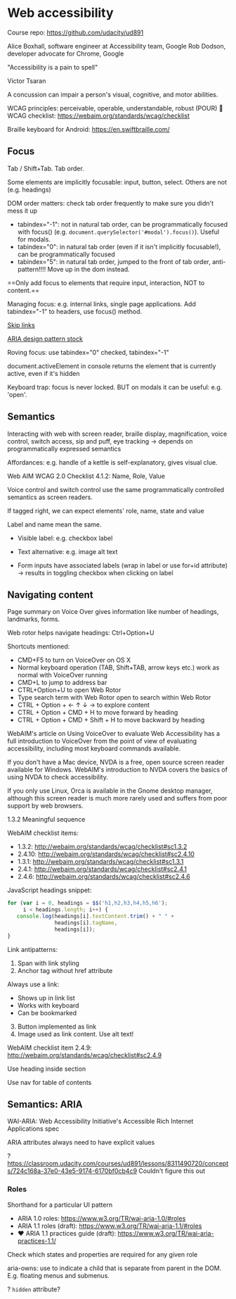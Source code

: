 # Web accessibility

Course repo: https://github.com/udacity/ud891

Alice Boxhall, software engineer at Accessibility team, Google
Rob Dodson, developer advocate for Chrome, Google

"Accessibility is a pain to spell"

Victor Tsaran

A concussion can impair a person's visual, cognitive, and motor abilities.

WCAG principles: perceivable, operable, understandable, robust (POUR)
📖 WCAG checklist: https://webaim.org/standards/wcag/checklist

Braille keyboard for Android: https://en.swiftbraille.com/

## Focus

Tab / Shift+Tab. Tab order.

Some elements are implicitly focusable: input, button, select. Others are not (e.g. headings)

DOM order matters: check tab order frequently to make sure you didn't mess it up

- tabindex="-1": not in natural tab order, can be programmatically focused with focus() (e.g. ```document.querySelector('#modal').focus()```). Useful for modals.
- tabindex="0": in natural tab order (even if it isn't implicitly focusable!), can be programmatically focused
- tabindex="5": in natural tab order, jumped to the front of tab order, anti-pattern!!!! Move up in the dom instead.

==Only add focus to elements that require input, interaction, NOT to content.==

Managing focus: e.g. internal links, single page applications. Add tabindex="-1" to headers, use focus() method.

[Skip links](http://webaim.org/techniques/skipnav/)

[ARIA design pattern stock](https://www.w3.org/TR/wai-aria-practices-1.1/#radiobutton)

Roving focus: use tabindex="0" checked, tabindex="-1"

document.activeElement in console returns the element that is currently active, even if it's hidden

Keyboard trap: focus is never locked. BUT on modals it can be useful: e.g. 'open'.

## Semantics

Interacting with web with screen reader, braille display, magnification, voice control, switch access, sip and puff, eye tracking -> depends on programmatically expressed semantics

Affordances: e.g. handle of a kettle is self-explanatory, gives visual clue.

Web AIM WCAG 2.0 Checklist 4.1.2: Name, Role, Value

Voice control and switch control use the same programmatically controlled semantics as screen readers.

If tagged right, we can expect elements' role, name, state and value

Label and name mean the same.

- Visible label: e.g. checkbox label
- Text alternative: e.g. image alt text

- Form inputs have associated labels (wrap in label or use for+id attribute) -> results in toggling checkbox when clicking on label

## Navigating content

Page summary on Voice Over gives information like number of headings, landmarks, forms.

Web rotor helps navigate headings: Ctrl+Option+U

Shortcuts mentioned:

- CMD+F5 to turn on VoiceOver on OS X
- Normal keyboard operation (TAB, Shift+TAB, arrow keys etc.) work as normal with VoiceOver running
- CMD+L to jump to address bar
- CTRL+Option+U to open Web Rotor
- Type search term with Web Rotor open to search within Web Rotor
- CTRL + Option + ← ↑ ↓ → to explore content
- CTRL + Option + CMD + H to move forward by heading
- CTRL + Option + CMD + Shift + H to move backward by heading

WebAIM's article on Using VoiceOver to evaluate Web Accessibility has a full introduction to VoiceOver from the point of view of evaluating accessibility, including most keyboard commands available.

If you don't have a Mac device, NVDA is a free, open source screen reader available for Windows. WebAIM's introduction to NVDA covers the basics of using NVDA to check accessibility.

If you only use Linux, Orca is available in the Gnome desktop manager, although this screen reader is much more rarely used and suffers from poor support by web browsers.

1.3.2 Meaningful sequence

WebAIM checklist items:

- 1.3.2: http://webaim.org/standards/wcag/checklist#sc1.3.2
- 2.4.10: http://webaim.org/standards/wcag/checklist#sc2.4.10
- 1.3.1: http://webaim.org/standards/wcag/checklist#sc1.3.1
- 2.4.1: http://webaim.org/standards/wcag/checklist#sc2.4.1
- 2.4.6: http://webaim.org/standards/wcag/checklist#sc2.4.6

JavaScript headings snippet:

```javascript
for (var i = 0, headings = $$('h1,h2,h3,h4,h5,h6');
     i < headings.length; i++) {
   console.log(headings[i].textContent.trim() + " " +  
               headings[i].tagName,
               headings[i]);
}
```

Link antipatterns:

1. Span with link styling
2. Anchor tag without href attribute

Always use a link:

- Shows up in link list
- Works with keyboard
- Can be bookmarked

3. Button implemented as link
4. Image used as link content. Use alt text!

WebAIM checklist item 2.4.9: http://webaim.org/standards/wcag/checklist#sc2.4.9

Use heading inside section

Use nav for table of contents

## Semantics: ARIA
WAI-ARIA: Web Accessibility Initiative's Accessible Rich Internet Applications spec

ARIA attributes always need to have explicit values

? https://classroom.udacity.com/courses/ud891/lessons/8311490720/concepts/724c168a-37e0-43e5-9174-6170bf0cb4c9 Couldn't figure this out

### Roles

Shorthand for a particular UI pattern

- ARIA 1.0 roles: https://www.w3.org/TR/wai-aria-1.0/#roles
- ARIA 1.1 roles (draft): https://www.w3.org/TR/wai-aria-1.1/#roles
- ♥ ARIA 1.1 practices guide (draft): https://www.w3.org/TR/wai-aria-practices-1.1/

Check which states and properties are required for any given role

aria-owns: use to indicate a child that is separate from parent in the DOM. E.g. floating menus and submenus.

? `hidden` attribute?